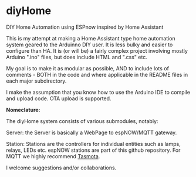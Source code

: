 # diyHome
DIY Home Automation using ESPnow inspired by Home Assistant

This is my attempt at making a Home Assistant type home automation system geared to the Arduinno DIY user.  It is less bulky and easier to configure than HA.  It is (or will be) a fairly complex project involving mostly Arduino ".ino" files, but does include HTML and ".css" etc.

My goal is to make it as modular as possible, AND to include lots of comments - BOTH in the code and where applicable in the README files in each major subdirectory.

I make the assumption that you know how to use the Arduino IDE to compile and upload code.  OTA upload is supported.

**Nomeclature:**

The diyHome system consists of various submodules, notably:

Server: the Server is basically a WebPage to espNOW/MQTT gateway.

Station: Stations are the controllers for individual entities such as lamps, relays, LEDs etc.  espNOW stations are
    part of this github repository.  For MQTT we highly recommend <a href="https://tasmota.github.io/docs/ target=_blank">Tasmota</a>.


 I welcome suggestions and/or collaborations.
